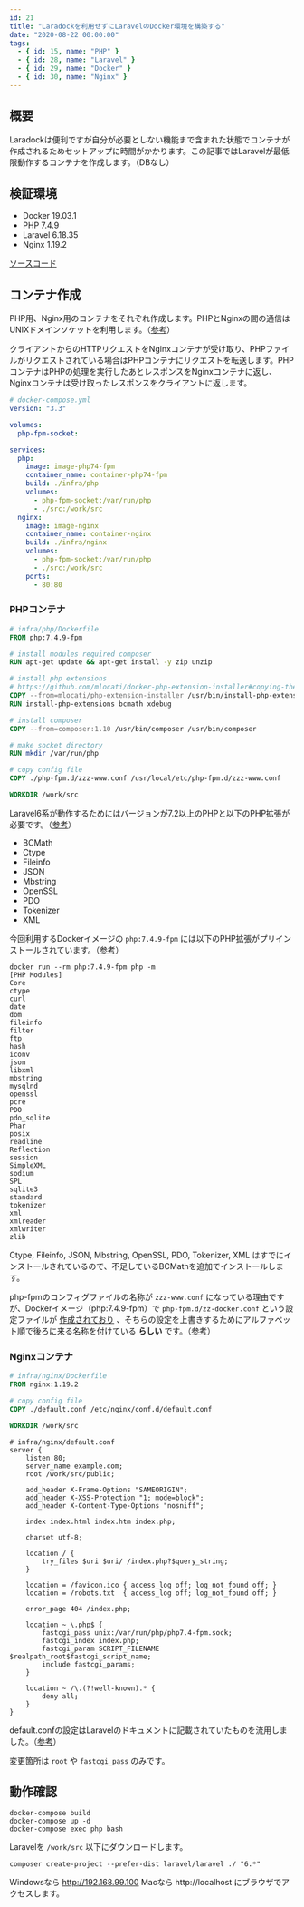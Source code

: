 ```yaml
---
id: 21
title: "Laradockを利用せずにLaravelのDocker環境を構築する"
date: "2020-08-22 00:00:00"
tags:
  - { id: 15, name: "PHP" }
  - { id: 28, name: "Laravel" }
  - { id: 29, name: "Docker" }
  - { id: 30, name: "Nginx" }
---
```


## 概要

Laradockは便利ですが自分が必要としない機能まで含まれた状態でコンテナが作成されるためセットアップに時間がかかります。この記事ではLaravelが最低限動作するコンテナを作成します。（DBなし）

## 検証環境

- Docker 19.03.1
- PHP 7.4.9
- Laravel 6.18.35
- Nginx 1.19.2

[ソースコード](https://github.com/krabben16/test-laravel)

## コンテナ作成

PHP用、Nginx用のコンテナをそれぞれ作成します。PHPとNginxの間の通信はUNIXドメインソケットを利用します。（[参考](https://qiita.com/ucan-lab/items/5fc1281cd8076c8ac9f4)）

クライアントからのHTTPリクエストをNginxコンテナが受け取り、PHPファイルがリクエストされている場合はPHPコンテナにリクエストを転送します。PHPコンテナはPHPの処理を実行したあとレスポンスをNginxコンテナに返し、Nginxコンテナは受け取ったレスポンスをクライアントに返します。

```yaml
# docker-compose.yml
version: "3.3"

volumes:
  php-fpm-socket:

services:
  php:
    image: image-php74-fpm
    container_name: container-php74-fpm
    build: ./infra/php
    volumes:
      - php-fpm-socket:/var/run/php
      - ./src:/work/src
  nginx:
    image: image-nginx
    container_name: container-nginx
    build: ./infra/nginx
    volumes:
      - php-fpm-socket:/var/run/php
      - ./src:/work/src
    ports:
      - 80:80
```

### PHPコンテナ

```dockerfile
# infra/php/Dockerfile
FROM php:7.4.9-fpm

# install modules required composer
RUN apt-get update && apt-get install -y zip unzip

# install php extensions
# https://github.com/mlocati/docker-php-extension-installer#copying-the-script-from-a-docker-image
COPY --from=mlocati/php-extension-installer /usr/bin/install-php-extensions /usr/bin/
RUN install-php-extensions bcmath xdebug

# install composer
COPY --from=composer:1.10 /usr/bin/composer /usr/bin/composer

# make socket directory
RUN mkdir /var/run/php

# copy config file
COPY ./php-fpm.d/zzz-www.conf /usr/local/etc/php-fpm.d/zzz-www.conf

WORKDIR /work/src
```

Laravel6系が動作するためにはバージョンが7.2以上のPHPと以下のPHP拡張が必要です。（[参考](https://laravel.com/docs/6.x/installation)）

- BCMath
- Ctype
- Fileinfo
- JSON
- Mbstring
- OpenSSL
- PDO
- Tokenizer
- XML

今回利用するDockerイメージの `php:7.4.9-fpm` には以下のPHP拡張がプリインストールされています。（[参考](https://github.com/mlocati/docker-php-extension-installer#supported-php-extensions)）

```shell
docker run --rm php:7.4.9-fpm php -m
[PHP Modules]
Core
ctype
curl
date
dom
fileinfo
filter
ftp
hash
iconv
json
libxml
mbstring
mysqlnd
openssl
pcre
PDO
pdo_sqlite
Phar
posix
readline
Reflection
session
SimpleXML
sodium
SPL
sqlite3
standard
tokenizer
xml
xmlreader
xmlwriter
zlib
```

Ctype, Fileinfo, JSON, Mbstring, OpenSSL, PDO, Tokenizer, XML はすでにインストールされているので、不足しているBCMathを追加でインストールします。

php-fpmのコンフィグファイルの名称が `zzz-www.conf` になっている理由ですが、Dockerイメージ（php:7.4.9-fpm）で `php-fpm.d/zz-docker.conf` という設定ファイルが [作成されており](https://github.com/docker-library/php/blob/master/7.4/buster/fpm/Dockerfile#L254) 、そちらの設定を上書きするためにアルファベット順で後ろに来る名称を付けている **らしい** です。（[参考](https://qiita.com/hidekuro/items/6f8ee3217b98e93a0276#php-%E3%81%BE%E3%82%8F%E3%82%8A)）

### Nginxコンテナ

```dockerfile
# infra/nginx/Dockerfile
FROM nginx:1.19.2

# copy config file
COPY ./default.conf /etc/nginx/conf.d/default.conf

WORKDIR /work/src
```

```plaintext
# infra/nginx/default.conf
server {
    listen 80;
    server_name example.com;
    root /work/src/public;

    add_header X-Frame-Options "SAMEORIGIN";
    add_header X-XSS-Protection "1; mode=block";
    add_header X-Content-Type-Options "nosniff";

    index index.html index.htm index.php;

    charset utf-8;

    location / {
        try_files $uri $uri/ /index.php?$query_string;
    }

    location = /favicon.ico { access_log off; log_not_found off; }
    location = /robots.txt  { access_log off; log_not_found off; }

    error_page 404 /index.php;

    location ~ \.php$ {
        fastcgi_pass unix:/var/run/php/php7.4-fpm.sock;
        fastcgi_index index.php;
        fastcgi_param SCRIPT_FILENAME $realpath_root$fastcgi_script_name;
        include fastcgi_params;
    }

    location ~ /\.(?!well-known).* {
        deny all;
    }
}
```

default.confの設定はLaravelのドキュメントに記載されていたものを流用しました。（[参考](https://laravel.com/docs/6.x/deployment#nginx)）

変更箇所は `root` や `fastcgi_pass` のみです。

## 動作確認

```shell
docker-compose build
docker-compose up -d
docker-compose exec php bash
```

Laravelを `/work/src` 以下にダウンロードします。

```shell
composer create-project --prefer-dist laravel/laravel ./ "6.*"
```

Windowsなら http://192.168.99.100 Macなら http://localhost にブラウザでアクセスします。

